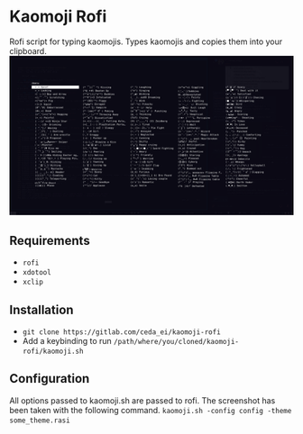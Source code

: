 # Kaomoji Rofi

Rofi script for typing kaomojis. Types kaomojis and copies them into your clipboard.
![Kaomoji Rofi Preview](ss.png)

## Requirements

+ `rofi`
+ `xdotool`
+ `xclip`

## Installation

+ `git clone https://gitlab.com/ceda_ei/kaomoji-rofi`
+ Add a keybinding to run `/path/where/you/cloned/kaomoji-rofi/kaomoji.sh`

## Configuration

All options passed to kaomoji.sh are passed to rofi. The screenshot has been
taken with the following command. `kaomoji.sh -config config -theme some_theme.rasi`

